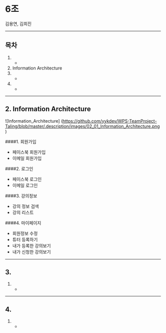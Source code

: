 # 6조

김용연, 김희진

---

## 목차

1. -
2. Information Architecture
3. -
4. -

---

## 2. Information Architecture

![Information_Architecture]
(https://github.com/yykdev/WPS-TeamProject-Taling/blob/master/.description/images/02_01_Information_Architecture.png)

####1. 회원가입
 - 페이스북 회원가입
 - 이메일 회원가입

####2. 로그인
 - 페이스북 로그인
 - 이메일 로그인

####3. 강의정보
 - 강의 정보 검색
 - 강의 리스트

####4. 마이페이지
 - 회원정보 수정
 - 튜터 등록하기
 - 내가 등록한 강의보기
 - 내가 신청한 강의보기 
 
 
---

## 3.

1. -

---

## 4.

1. -
